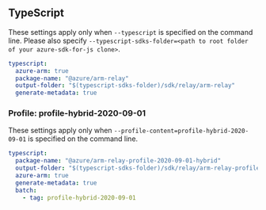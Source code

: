 ## TypeScript

These settings apply only when `--typescript` is specified on the command line.
Please also specify `--typescript-sdks-folder=<path to root folder of your azure-sdk-for-js clone>`.

``` yaml $(typescript) && !$(profile-content)
typescript:
  azure-arm: true
  package-name: "@azure/arm-relay"
  output-folder: "$(typescript-sdks-folder)/sdk/relay/arm-relay"
  generate-metadata: true
```

### Profile: profile-hybrid-2020-09-01

These settings apply only when `--profile-content=profile-hybrid-2020-09-01` is specified on the command line.

``` yaml $(profile-content)=='profile-hybrid-2020-09-01'
typescript:
  package-name: "@azure/arm-relay-profile-2020-09-01-hybrid"
  output-folder: "$(typescript-sdks-folder)/sdk/relay/arm-relay-profile-2020-09-01-hybrid"
  azure-arm: true
  generate-metadata: true
  batch:
    - tag: profile-hybrid-2020-09-01
```
